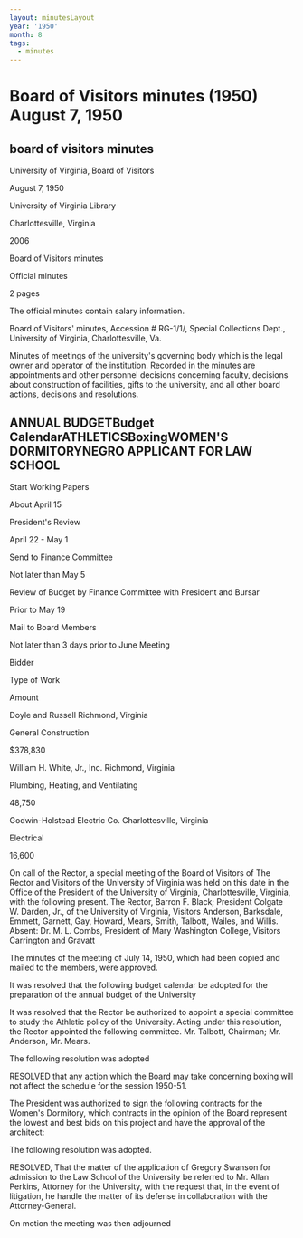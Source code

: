 ```yaml
---
layout: minutesLayout
year: '1950'
month: 8
tags:
  - minutes
---
```

Board of Visitors minutes (1950) August 7, 1950
===============================================

board of visitors minutes
-------------------------

University of Virginia, Board of Visitors

August 7, 1950

University of Virginia Library

Charlottesville, Virginia

2006

Board of Visitors minutes

Official minutes

2 pages

The official minutes contain salary information.

Board of Visitors' minutes, Accession # RG-1/1/, Special Collections Dept., University of Virginia, Charlottesville, Va.

Minutes of meetings of the university's governing body which is the legal owner and operator of the institution. Recorded in the minutes are appointments and other personnel decisions concerning faculty, decisions about construction of facilities, gifts to the university, and all other board actions, decisions and resolutions.

ANNUAL BUDGETBudget CalendarATHLETICSBoxingWOMEN'S DORMITORYNEGRO APPLICANT FOR LAW SCHOOL
------------------------------------------------------------------------------------------

Start Working Papers

About April 15

President's Review

April 22 - May 1

Send to Finance Committee

Not later than May 5

Review of Budget by Finance Committee with President and Bursar

Prior to May 19

Mail to Board Members

Not later than 3 days prior to June Meeting

Bidder

Type of Work

Amount

Doyle and Russell Richmond, Virginia

General Construction

$378,830

William H. White, Jr., Inc. Richmond, Virginia

Plumbing, Heating, and Ventilating

48,750

Godwin-Holstead Electric Co. Charlottesville, Virginia

Electrical

16,600

On call of the Rector, a special meeting of the Board of Visitors of The Rector and Visitors of the University of Virginia was held on this date in the Office of the President of the University of Virginia, Charlottesville, Virginia, with the following present. The Rector, Barron F. Black; President Colgate W. Darden, Jr., of the University of Virginia, Visitors Anderson, Barksdale, Emmett, Garnett, Gay, Howard, Mears, Smith, Talbott, Wailes, and Willis. Absent: Dr. M. L. Combs, President of Mary Washington College, Visitors Carrington and Gravatt

The minutes of the meeting of July 14, 1950, which had been copied and mailed to the members, were approved.

It was resolved that the following budget calendar be adopted for the preparation of the annual budget of the University

It was resolved that the Rector be authorized to appoint a special committee to study the Athletic policy of the University. Acting under this resolution, the Rector appointed the following committee. Mr. Talbott, Chairman; Mr. Anderson, Mr. Mears.

The following resolution was adopted

RESOLVED that any action which the Board may take concerning boxing will not affect the schedule for the session 1950-51.

The President was authorized to sign the following contracts for the Women's Dormitory, which contracts in the opinion of the Board represent the lowest and best bids on this project and have the approval of the architect:

The following resolution was adopted.

RESOLVED, That the matter of the application of Gregory Swanson for admission to the Law School of the University be referred to Mr. Allan Perkins, Attorney for the University, with the request that, in the event of litigation, he handle the matter of its defense in collaboration with the Attorney-General.

On motion the meeting was then adjourned
